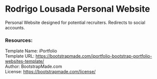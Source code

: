 # Rodrigo Lousada Personal Website

Personal Website designed for potential recruiters. Redirects to social accounts.

### Resources:  
Template Name: iPortfolio  
Template URL: https://bootstrapmade.com/iportfolio-bootstrap-portfolio-websites-template/  
Author: BootstrapMade.com  
License: https://bootstrapmade.com/license/  

